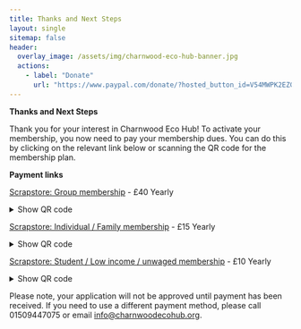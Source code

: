 ```yaml
---
title: Thanks and Next Steps
layout: single
sitemap: false
header:
  overlay_image: /assets/img/charnwood-eco-hub-banner.jpg
  actions:
    - label: "Donate"
      url: "https://www.paypal.com/donate/?hosted_button_id=V54MWPK2EZGPY"
---
```


**Thanks and Next Steps**

Thank you for your interest in Charnwood Eco Hub!  To activate your membership, you now need to pay your membership dues.  You can do this by clicking on the relevant link below or scanning the QR code for the membership plan.

**Payment links**

<div>
<p><a href="https://pay.sumup.com/b2c/QTCMKGXS">Scrapstore: Group membership</a> - £40 Yearly
<details>
<summary>Show QR code</summary>
<img alt="Scrapstore group membership QR code" src="/assets/img/scrapstore-group-qr.png" style="width:250px; height:250px"/>
</details>
</p>
</div>

<div>
<p><a href="https://pay.sumup.com/b2c/Q3IYYC1L">Scrapstore: Individual / Family membership</a> - £15 Yearly
<details>
<summary>Show QR code</summary>
<img alt="Scrapstore individual / family membership QR code" src="/assets/img/scrapstore-indiv-qr.png" style="width:250px; height:250px"/>
</details>
</p>
</div>

<div>
<p><a href="https://pay.sumup.com/b2c/QYTXLKU1">Scrapstore: Student / Low income / unwaged membership</a> - £10 Yearly
<details>
<summary>Show QR code</summary>
<img alt="Scrapstore student / low income / unwaged membership QR code" src="/assets/img/scrapstore-disc-qr.png" style="width:250px; height:250px"/>
</details>
</p>
</div>

Please note, your application will not be approved until payment has been received. If you need to use a different payment method, please call 01509447075 or email [info@charnwoodecohub.org](mailto:info@charnwoodecohub.org).

